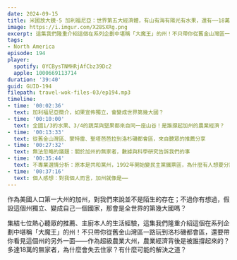 ```yaml
---
date: 2024-09-15
title: 米國放大鏡-5 加利福尼亞：世界第五大經濟體，有山有海有陽光有水果，還有⋯⋯18萬無家者 (ep.194)
image: https://i.imgur.com/X28SXRg.png
excerpt: 這集我們隆重介紹這個在系列企劃中堪稱「大魔王」的州！不只帶你從舊金山灣區一路玩到洛杉磯都會區，還要帶你看見這個州的另外一面——農業經濟背後是被誰撐起來的？多達18萬的無家者為什麼會失去住家？
tags:
- North America
episode: 194
player:
  spotify: 0YCBysTNMHRjAfCbz39Dc2
  apple: 1000669113714
duration: '39:40'
guid: GUID-194
filepath: travel-wok-files-03/ep194.mp3
timeline:
- time: '00:02:36'
  text: 加利福尼亞簡介，如果宣佈獨立，會變成世界第幾大國？
- time: '00:10:00'
  text: 全國1/3的水果、3/4的蔬菜與堅果都來自同一座山谷！是誰撐起加州的農業經濟？
- time: '00:13:33'
  text: 從舊金山灣區、蒙特雷、聖塔芭芭拉到洛杉磯都會區，來自聽眾的推薦分享
- time: '00:27:32'
  text: 無法忽略的議題：關於加州的無家者，數據與科學研究告訴我們的事
- time: '00:35:44'
  text: 不專業選情分析：原本是共和黨州，1992年開始變民主黨鐵票區，為什麼有人想要分割加州？
- time: '00:37:16'
  text: 個人感想：對我個人而言，加州就像是⋯⋯
---
```

作為美國人口第一大州的加州，對我們來說並不是陌生的存在；不過你有想過，假設這個州獨立、變成自己一個國家，那會是全世界的第幾大國嗎？

集結七位熱心聽眾的推薦、主廚本人的生活經驗，這集我們隆重介紹這個在系列企劃中堪稱「大魔王」的州！不只帶你從舊金山灣區一路玩到洛杉磯都會區，還要帶你看見這個州的另外一面——作為超級農業大州，農業經濟背後是被誰撐起來的？多達18萬的無家者，為什麼會失去住家？有什麼可能的解決之道？
